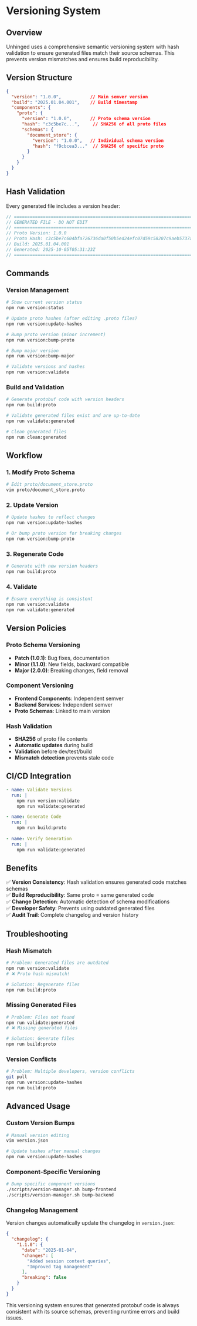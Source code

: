# Versioning System

## Overview

Unhinged uses a comprehensive semantic versioning system with hash validation to ensure generated files match their source schemas. This prevents version mismatches and ensures build reproducibility.

## Version Structure

```json
{
  "version": "1.0.0",           // Main semver version
  "build": "2025.01.04.001",    // Build timestamp
  "components": {
    "proto": {
      "version": "1.0.0",       // Proto schema version
      "hash": "c3c5be7c...",     // SHA256 of all proto files
      "schemas": {
        "document_store": {
          "version": "1.0.0",   // Individual schema version
          "hash": "f9cbcea3..."  // SHA256 of specific proto
        }
      }
    }
  }
}
```

## Hash Validation

Every generated file includes a version header:

```typescript
// ============================================================================
// GENERATED FILE - DO NOT EDIT
// ============================================================================
// Proto Version: 1.0.0
// Proto Hash: c3c5be7c604bfa726736da0f50b5ed24efc07d59c58207c9aeb5737ae1f8399c
// Build: 2025.01.04.001
// Generated: 2025-10-05T05:31:23Z
// ============================================================================
```

## Commands

### Version Management
```bash
# Show current version status
npm run version:status

# Update proto hashes (after editing .proto files)
npm run version:update-hashes

# Bump proto version (minor increment)
npm run version:bump-proto

# Bump major version
npm run version:bump-major

# Validate versions and hashes
npm run version:validate
```

### Build and Validation
```bash
# Generate protobuf code with version headers
npm run build:proto

# Validate generated files exist and are up-to-date
npm run validate:generated

# Clean generated files
npm run clean:generated
```

## Workflow

### 1. Modify Proto Schema
```bash
# Edit proto/document_store.proto
vim proto/document_store.proto
```

### 2. Update Version
```bash
# Update hashes to reflect changes
npm run version:update-hashes

# Or bump proto version for breaking changes
npm run version:bump-proto
```

### 3. Regenerate Code
```bash
# Generate with new version headers
npm run build:proto
```

### 4. Validate
```bash
# Ensure everything is consistent
npm run version:validate
npm run validate:generated
```

## Version Policies

### Proto Schema Versioning
- **Patch (1.0.1)**: Bug fixes, documentation
- **Minor (1.1.0)**: New fields, backward compatible
- **Major (2.0.0)**: Breaking changes, field removal

### Component Versioning
- **Frontend Components**: Independent semver
- **Backend Services**: Independent semver  
- **Proto Schemas**: Linked to main version

### Hash Validation
- **SHA256** of proto file contents
- **Automatic updates** during build
- **Validation** before dev/test/build
- **Mismatch detection** prevents stale code

## CI/CD Integration

```yaml
- name: Validate Versions
  run: |
    npm run version:validate
    npm run validate:generated

- name: Generate Code
  run: |
    npm run build:proto
    
- name: Verify Generation
  run: |
    npm run validate:generated
```

## Benefits

✅ **Version Consistency**: Hash validation ensures generated code matches schemas  
✅ **Build Reproducibility**: Same proto = same generated code  
✅ **Change Detection**: Automatic detection of schema modifications  
✅ **Developer Safety**: Prevents using outdated generated files  
✅ **Audit Trail**: Complete changelog and version history  

## Troubleshooting

### Hash Mismatch
```bash
# Problem: Generated files are outdated
npm run version:validate
# ❌ Proto hash mismatch!

# Solution: Regenerate files
npm run build:proto
```

### Missing Generated Files
```bash
# Problem: Files not found
npm run validate:generated
# ❌ Missing generated files

# Solution: Generate files
npm run build:proto
```

### Version Conflicts
```bash
# Problem: Multiple developers, version conflicts
git pull
npm run version:update-hashes
npm run build:proto
```

## Advanced Usage

### Custom Version Bumps
```bash
# Manual version editing
vim version.json

# Update hashes after manual changes
npm run version:update-hashes
```

### Component-Specific Versioning
```bash
# Bump specific component versions
./scripts/version-manager.sh bump-frontend
./scripts/version-manager.sh bump-backend
```

### Changelog Management
Version changes automatically update the changelog in `version.json`:

```json
{
  "changelog": {
    "1.1.0": {
      "date": "2025-01-04",
      "changes": [
        "Added session context queries",
        "Improved tag management"
      ],
      "breaking": false
    }
  }
}
```

This versioning system ensures that generated protobuf code is always consistent with its source schemas, preventing runtime errors and build issues.
